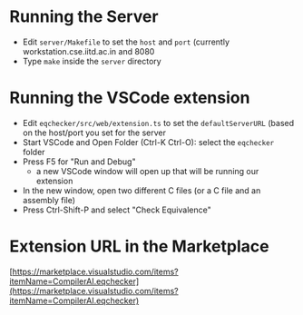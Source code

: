 # Running the Server

- Edit `server/Makefile` to set the `host` and `port` (currently workstation.cse.iitd.ac.in and 8080
- Type `make` inside the `server` directory

# Running the VSCode extension

- Edit `eqchecker/src/web/extension.ts` to set the `defaultServerURL` (based on the host/port you set for the server
- Start VSCode and Open Folder (Ctrl-K Ctrl-O): select the `eqchecker` folder
- Press F5 for "Run and Debug"
  - a new VSCode window will open up that will be running our extension
- In the new window, open two different C files (or a C file and an assembly file)
- Press Ctrl-Shift-P and select "Check Equivalence"

# Extension URL in the Marketplace

[https://marketplace.visualstudio.com/items?itemName=CompilerAI.eqchecker](https://marketplace.visualstudio.com/items?itemName=CompilerAI.eqchecker)
